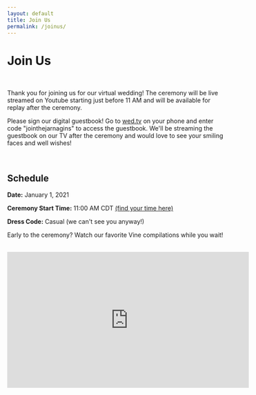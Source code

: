 ```yaml
---
layout: default
title: Join Us
permalink: /joinus/
---
```

<h1>Join Us</h1>
<br/>
<p>Thank you for joining us for our virtual wedding! The ceremony will be live streamed on Youtube starting just before 11 AM and will be available for replay after the ceremony.</p>
<p>Please sign our digital guestbook! Go to <a href="https://wed.tv/en/user" target="_blank">wed.tv</a> on your phone and enter code "jointhejarnagins" to access the guestbook. We'll be streaming the guestbook on our TV after the ceremony and would love to see your smiling faces and well wishes!</p>
<br>
<h2>Schedule</h2>
<p><strong>Date:</strong> January 1, 2021</p>
<p><strong>Ceremony Start Time:</strong> 11:00 AM CDT <a href="https://www.timeanddate.com/worldclock/converter.html?iso=20210101T170000&p1=24&p2=tz_et&p3=tz_mt&p4=tz_pt" target="_blank">(find your time here)</a></p>
<p><strong>Dress Code:</strong> Casual (we can't see you anyway!)</p>
<p>Early to the ceremony? Watch our favorite Vine compilations while you wait!</p>
<br>
<div class="ceremony-vid center">
    <iframe width="560" height="315" src="https://www.youtube.com/embed/YhRQECw5R9M" frameborder="0" allow="accelerometer; autoplay; clipboard-write; encrypted-media; gyroscope; picture-in-picture" allowfullscreen></iframe>
</div>